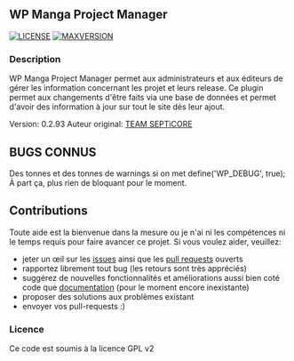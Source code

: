 ## WP Manga Project Manager

[![LICENSE](https://img.shields.io/badge/license-GPLv2-blue.svg)](LICENCE.md)
[![MAXVERSION](https://img.shields.io/badge/wordpress-4.8-green.svg)](#contributions)


### Description
WP Manga Project Manager permet aux administrateurs et aux éditeurs de gérer les information concernant les projet et leurs release. Ce plugin permet aux changements d'être faits via une base de données et permet d'avoir des information à jour sur tout le site dés leur ajout.

Version: 0.2.93
Auteur original: [TEAM SEPTiCORE](http://web.archive.org/web/20130908060431/http://dev.xengi.org/blog/)


## BUGS CONNUS
Des tonnes et des tonnes de warnings si on met define('WP_DEBUG', true);
À part ça, plus rien de bloquant pour le moment.


## Contributions
Toute aide est la bienvenue dans la mesure ou je n'ai ni les compétences ni le temps requis pour faire avancer ce projet.
Si vous voulez aider, veuillez:
- jeter un œil sur les [issues](https://github.com/Albirew/wp-manga-project-manager/issues) ainsi que les [pull requests](https://github.com/Albirew/wp-manga-project-manager/pulls) ouverts
- rapportez librement tout bug (les retours sont très appréciés)
- suggérez de nouvelles fonctionnalités et améliorations aussi bien coté code que [documentation](https://github.com/Albirew/wp-manga-project-manager/wiki) (pour le moment encore inexistante)
- proposer des solutions aux problèmes existant
- envoyer vos pull-requests :)


### Licence
Ce code est soumis à la licence GPL v2
